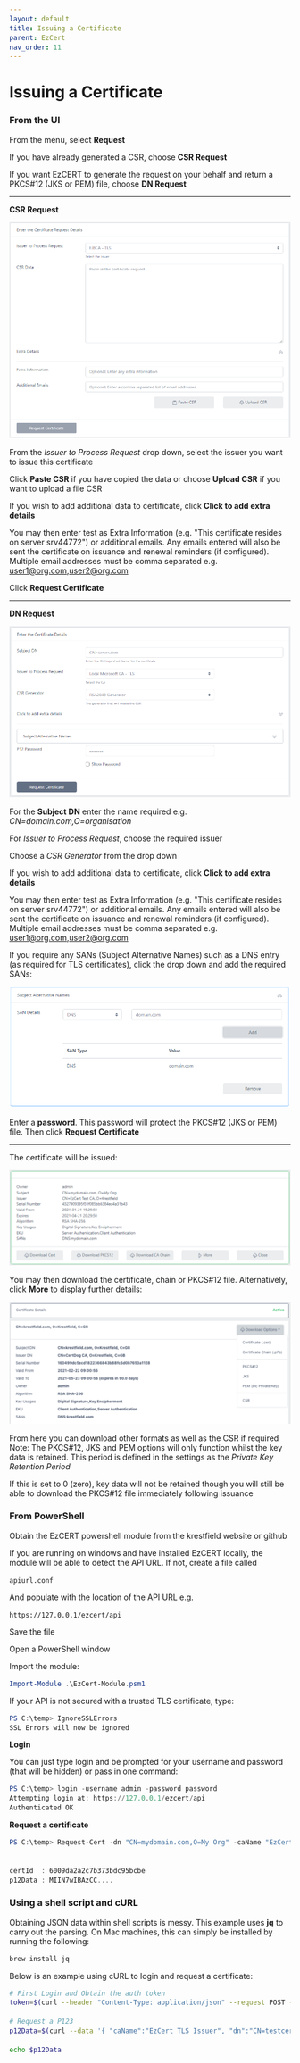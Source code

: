 ```yaml
---
layout: default
title: Issuing a Certificate
parent: EzCert
nav_order: 11
---
```


# Issuing a Certificate



### From the UI

From the menu, select **Request**  

If you have already generated a CSR, choose **CSR Request**  

If you want EzCERT to generate the request on your behalf and return a PKCS#12 (JKS or PEM) file, choose **DN Request**  



---

**CSR Request**  

<img src=".\images\csr_request.png" alt="image-20210222160916572" style="zoom:67%;" />

From the *Issuer to Process Request* drop down, select the issuer you want to issue this certificate  

Click **Paste CSR** if you have copied the data or choose **Upload CSR** if you want to upload a file CSR  

If you wish to add additional data to certificate, click **Click to add extra details**  

You may then enter test as Extra Information (e.g. "This certificate resides on server srv44772") or additional emails. Any emails entered will also be sent the certificate on issuance and renewal reminders (if configured). Multiple email addresses must be comma separated e.g. user1@org.com,user2@org.com 

Click **Request Certificate**





---

**DN Request**

<img src=".\images\dn_request.png" alt="image-20210121192611044" style="zoom:67%;" />

For the **Subject DN** enter the name required e.g. *CN=domain.com,O=organisation*  

For *Issuer to Process Request*, choose the required issuer  

Choose a *CSR Generator* from the drop down  

If you wish to add additional data to certificate, click **Click to add extra details**  

You may then enter test as Extra Information (e.g. "This certificate resides on server srv44772") or additional emails. Any emails entered will also be sent the certificate on issuance and renewal reminders (if configured). Multiple email addresses must be comma separated e.g. user1@org.com,user2@org.com  

If you require any SANs (Subject Alternative Names) such as a DNS entry (as required for TLS certificates), click the drop down and add the required SANs:

<img src=".\images\sans.png" alt="image-20210121192822632" style="zoom:67%;" />

Enter a **password**. This password will protect the PKCS#12 (JKS or PEM) file. Then click **Request Certificate**

---

The certificate will be issued:

<img src=".\images\cert_issued.png" alt="image-20210121193025891" style="zoom:67%;" />

You may then download the certificate, chain or PKCS#12 file. Alternatively, click **More** to display further details:

<img src=".\images\download_options_ss.png" style="zoom:67%;" />

From here you can download other formats as well as the CSR if required  
Note: The PKCS#12, JKS and PEM options will only function whilst the key data is retained. This period is defined in the settings as the *Private Key Retention Period*  

If this is set to 0 (zero), key data will not be retained though you will still be able to download the PKCS#12 file immediately following issuance



### From PowerShell

Obtain the EzCERT powershell module from the krestfield website or github  

If you are running on windows and have installed EzCERT locally, the module will be able to detect the API URL. If not, create a file called  

``apiurl.conf``

And populate with the location of the API URL e.g.  

``https://127.0.0.1/ezcert/api``

Save the file  

  

Open a PowerShell window  

Import the module:

```powershell
Import-Module .\EzCert-Module.psm1
```

If your API is not secured with a trusted TLS certificate, type:

```powershell
PS C:\temp> IgnoreSSLErrors
SSL Errors will now be ignored
```

**Login**

You can just type login and be prompted for your username and password (that will be hidden) or pass in one command:

```powershell
PS C:\temp> login -username admin -password password
Attempting login at: https://127.0.0.1/ezcert/api
Authenticated OK
```

**Request a certificate** 

```powershell
PS C:\temp> Request-Cert -dn "CN=mydomain.com,O=My Org" -caName "EzCert TLS Issuer" -csrGeneratorName "RSA 2048 CSR Generator" -subjectAltNames @('DNS:www.mydomain.com','DNS:www.mydomain2.com') -p12Password password | Format-List


certId  : 6009da2a2c7b373bdc95bcbe
p12Data : MIIN7wIBAzCC....
```



### Using a shell script and cURL

Obtaining JSON data within shell scripts is messy. This example uses **jq** to carry out the parsing. On Mac machines, this can simply be installed by running the following:

```bash
brew install jq
```

Below is an example using cURL to login and request a certificate:

```bash
# First Login and Obtain the auth token
token=$(curl --header "Content-Type: application/json" --request POST --data '{"username":"admin","password":"password"}' --insecure https://127.0.0.1/ezcert/api/login | jq -r '.token')

# Request a P123
p12Data=$(curl --data '{ "caName":"EzCert TLS Issuer", "dn":"CN=testcert.com", "csrGeneratorName":"RSA 2048 CSR Generator", "p12Password":"password" }' --header "Content-Type: application/json" --header "Authorization: Bearer $token" --request POST --insecure https://127.0.0.1/ezcert/api/certs/request | jq -r '.p12Data')

echo $p12Data
```











